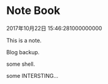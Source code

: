 # Note Book

2017年10月22日 15:46:281000000000

This is a note.  

Blog backup.  

some shell.  

some INTERSTING...
